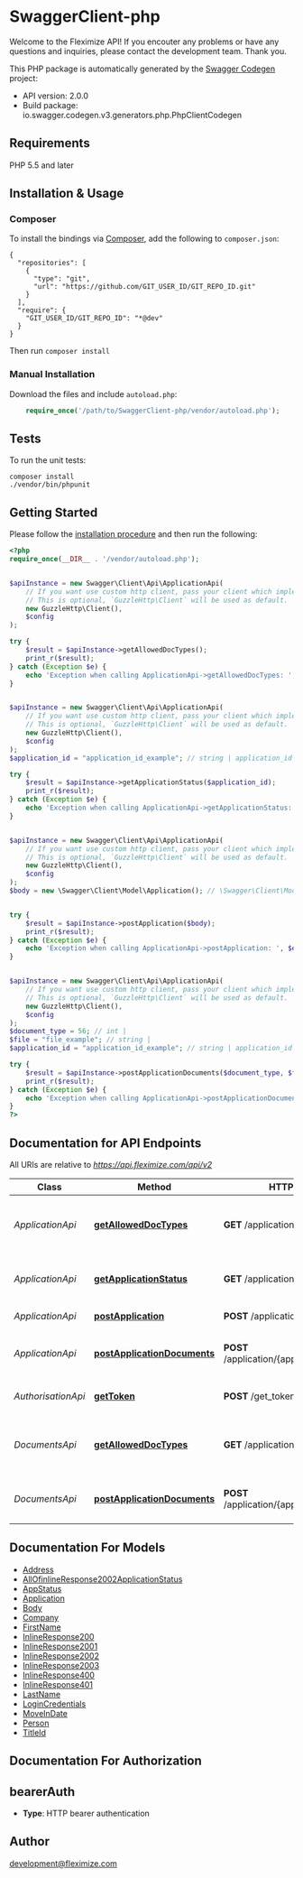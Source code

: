 # SwaggerClient-php
Welcome to the Fleximize API!    If you encouter any problems or have any questions and inquiries, please contact the development team. Thank you.

This PHP package is automatically generated by the [Swagger Codegen](https://github.com/swagger-api/swagger-codegen) project:

- API version: 2.0.0
- Build package: io.swagger.codegen.v3.generators.php.PhpClientCodegen

## Requirements

PHP 5.5 and later

## Installation & Usage
### Composer

To install the bindings via [Composer](http://getcomposer.org/), add the following to `composer.json`:

```
{
  "repositories": [
    {
      "type": "git",
      "url": "https://github.com/GIT_USER_ID/GIT_REPO_ID.git"
    }
  ],
  "require": {
    "GIT_USER_ID/GIT_REPO_ID": "*@dev"
  }
}
```

Then run `composer install`

### Manual Installation

Download the files and include `autoload.php`:

```php
    require_once('/path/to/SwaggerClient-php/vendor/autoload.php');
```

## Tests

To run the unit tests:

```
composer install
./vendor/bin/phpunit
```

## Getting Started

Please follow the [installation procedure](#installation--usage) and then run the following:

```php
<?php
require_once(__DIR__ . '/vendor/autoload.php');


$apiInstance = new Swagger\Client\Api\ApplicationApi(
    // If you want use custom http client, pass your client which implements `GuzzleHttp\ClientInterface`.
    // This is optional, `GuzzleHttp\Client` will be used as default.
    new GuzzleHttp\Client(),
    $config
);

try {
    $result = $apiInstance->getAllowedDocTypes();
    print_r($result);
} catch (Exception $e) {
    echo 'Exception when calling ApplicationApi->getAllowedDocTypes: ', $e->getMessage(), PHP_EOL;
}


$apiInstance = new Swagger\Client\Api\ApplicationApi(
    // If you want use custom http client, pass your client which implements `GuzzleHttp\ClientInterface`.
    // This is optional, `GuzzleHttp\Client` will be used as default.
    new GuzzleHttp\Client(),
    $config
);
$application_id = "application_id_example"; // string | application_id value returned in in the `/application` response

try {
    $result = $apiInstance->getApplicationStatus($application_id);
    print_r($result);
} catch (Exception $e) {
    echo 'Exception when calling ApplicationApi->getApplicationStatus: ', $e->getMessage(), PHP_EOL;
}


$apiInstance = new Swagger\Client\Api\ApplicationApi(
    // If you want use custom http client, pass your client which implements `GuzzleHttp\ClientInterface`.
    // This is optional, `GuzzleHttp\Client` will be used as default.
    new GuzzleHttp\Client(),
    $config
);
$body = new \Swagger\Client\Model\Application(); // \Swagger\Client\Model\Application | New loan application can be submitted through this endpoint


try {
    $result = $apiInstance->postApplication($body);
    print_r($result);
} catch (Exception $e) {
    echo 'Exception when calling ApplicationApi->postApplication: ', $e->getMessage(), PHP_EOL;
}


$apiInstance = new Swagger\Client\Api\ApplicationApi(
    // If you want use custom http client, pass your client which implements `GuzzleHttp\ClientInterface`.
    // This is optional, `GuzzleHttp\Client` will be used as default.
    new GuzzleHttp\Client(),
    $config
);
$document_type = 56; // int | 
$file = "file_example"; // string | 
$application_id = "application_id_example"; // string | application_id value returned in in the `/application` response

try {
    $result = $apiInstance->postApplicationDocuments($document_type, $file, $application_id);
    print_r($result);
} catch (Exception $e) {
    echo 'Exception when calling ApplicationApi->postApplicationDocuments: ', $e->getMessage(), PHP_EOL;
}
?>
```

## Documentation for API Endpoints

All URIs are relative to *https://api.fleximize.com/api/v2*

Class | Method | HTTP request | Description
------------ | ------------- | ------------- | -------------
*ApplicationApi* | [**getAllowedDocTypes**](docs/Api/ApplicationApi.md#getalloweddoctypes) | **GET** /application/document-types | Gets list of allowed document types to upload
*ApplicationApi* | [**getApplicationStatus**](docs/Api/ApplicationApi.md#getapplicationstatus) | **GET** /application/{application_id} | Get current application status by &#x60;application_id&#x60;
*ApplicationApi* | [**postApplication**](docs/Api/ApplicationApi.md#postapplication) | **POST** /application | Submits loan application
*ApplicationApi* | [**postApplicationDocuments**](docs/Api/ApplicationApi.md#postapplicationdocuments) | **POST** /application/{application_id}/upload | Post application related document
*AuthorisationApi* | [**getToken**](docs/Api/AuthorisationApi.md#gettoken) | **POST** /get_token | Gets authentication token
*DocumentsApi* | [**getAllowedDocTypes**](docs/Api/DocumentsApi.md#getalloweddoctypes) | **GET** /application/document-types | Gets list of allowed document types to upload
*DocumentsApi* | [**postApplicationDocuments**](docs/Api/DocumentsApi.md#postapplicationdocuments) | **POST** /application/{application_id}/upload | Post application related document

## Documentation For Models

 - [Address](docs/Model/Address.md)
 - [AllOfinlineResponse2002ApplicationStatus](docs/Model/AllOfinlineResponse2002ApplicationStatus.md)
 - [AppStatus](docs/Model/AppStatus.md)
 - [Application](docs/Model/Application.md)
 - [Body](docs/Model/Body.md)
 - [Company](docs/Model/Company.md)
 - [FirstName](docs/Model/FirstName.md)
 - [InlineResponse200](docs/Model/InlineResponse200.md)
 - [InlineResponse2001](docs/Model/InlineResponse2001.md)
 - [InlineResponse2002](docs/Model/InlineResponse2002.md)
 - [InlineResponse2003](docs/Model/InlineResponse2003.md)
 - [InlineResponse400](docs/Model/InlineResponse400.md)
 - [InlineResponse401](docs/Model/InlineResponse401.md)
 - [LastName](docs/Model/LastName.md)
 - [LoginCredentials](docs/Model/LoginCredentials.md)
 - [MoveInDate](docs/Model/MoveInDate.md)
 - [Person](docs/Model/Person.md)
 - [TitleId](docs/Model/TitleId.md)

## Documentation For Authorization


## bearerAuth

- **Type**: HTTP bearer authentication


## Author

development@fleximize.com

